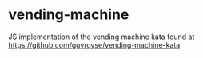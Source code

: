 # vending-machine
JS implementation of the vending machine kata found at https://github.com/guyroyse/vending-machine-kata
